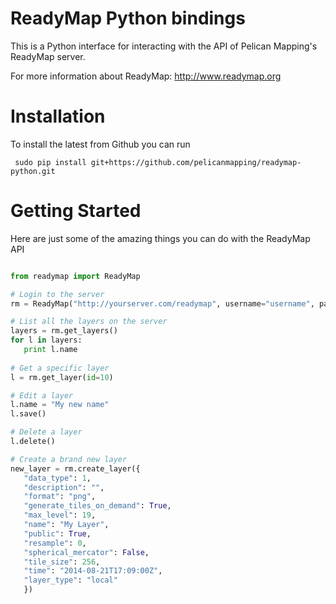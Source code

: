 ReadyMap Python bindings
=========================

This is a Python interface for interacting with the API of Pelican Mapping's ReadyMap server.

For more information about ReadyMap:  http://www.readymap.org

# Installation

To install the latest from Github you can run

     sudo pip install git+https://github.com/pelicanmapping/readymap-python.git
     
# Getting Started

Here are just some of the amazing things you can do with the ReadyMap API

```python

from readymap import ReadyMap

# Login to the server
rm = ReadyMap("http://yourserver.com/readymap", username="username", password="password")

# List all the layers on the server
layers = rm.get_layers()
for l in layers:
   print l.name
   
# Get a specific layer
l = rm.get_layer(id=10)

# Edit a layer
l.name = "My new name"
l.save()

# Delete a layer
l.delete()

# Create a brand new layer
new_layer = rm.create_layer({
   "data_type": 1,
   "description": "",
   "format": "png",
   "generate_tiles_on_demand": True,
   "max_level": 19,
   "name": "My Layer",
   "public": True,
   "resample": 0,
   "spherical_mercator": False,
   "tile_size": 256,
   "time": "2014-08-21T17:09:00Z",
   "layer_type": "local"
   })
```
      

    
    
    
